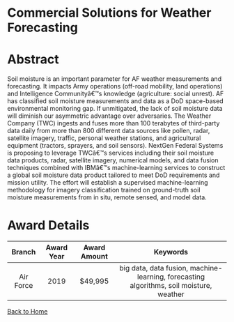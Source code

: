 
Commercial Solutions for Weather Forecasting
============================================

# Abstract


Soil moisture is an important parameter for AF weather measurements and forecasting. It impacts Army operations (off-road mobility, land operations) and Intelligence Communityâ€™s knowledge (agriculture: social unrest). AF has classified soil moisture measurements and data as a DoD space-based environmental monitoring gap. If unmitigated, the lack of soil moisture data will diminish our asymmetric advantage over adversaries. The Weather Company (TWC) ingests and fuses more than 100 terabytes of third-party data daily from more than 800 different data sources like pollen, radar, satellite imagery, traffic, personal weather stations, and agricultural equipment (tractors, sprayers, and soil sensors). NextGen Federal Systems is proposing to leverage TWCâ€™s services including their soil moisture data products, radar, satellite imagery, numerical models, and data fusion techniques combined with IBMâ€™s machine-learning services to construct a global soil moisture data product tailored to meet DoD requirements and mission utility. The effort will establish a supervised machine-learning methodology for imagery classification trained on ground-truth soil moisture measurements from in situ, remote sensed, and model data.  

# Award Details

|Branch|Award Year|Award Amount|Keywords|
| :---: | :---: | :---: | :---: |
|Air Force|2019|$49,995|big data, data fusion, machine-learning, forecasting algorithms, soil moisture, weather|
  
  


[Back to Home](https://github.com/chrischow/dod_sbir_awards#1431)